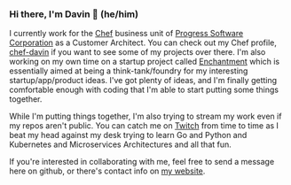 ### Hi there, I'm Davin 👋  (he/him)

I currently work for the [Chef](https://chef.io) business unit of [Progress Software Corporation](https://progress.com) as a Customer Architect.  You can check out my Chef profile, [chef-davin](https://github.com/chef-davin) if you want to see some of my projects over there. I'm also working on my own time on a startup project called [Enchantment](https://enchantment.io) which is essentially aimed at being a think-tank/foundry for my interesting startup/app/product ideas.  I've got plenty of ideas, and I'm finally getting comfortable enough with coding that I'm able to start putting some things together.  

While I'm putting things together, I'm also trying to stream my work even if my repos aren't public. You can catch me on [Twitch](https://twitch.tv/tdarwin) from time to time as I beat my head against my desk trying to learn Go and Python and Kubernetes and Microservices Architectures and all that fun.

If you're interested in collaborating with me, feel free to send a message here on github, or there's contact info on [my website](https://davintaddeo.com).
